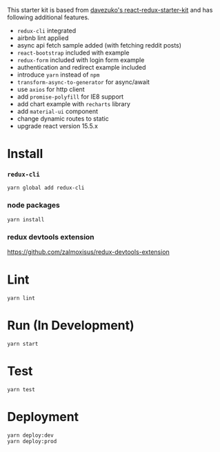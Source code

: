 This starter kit is based from [davezuko's react-redux-starter-kit](https://github.com/davezuko/react-redux-starter-kit) and has following additional features.

- `redux-cli` integrated
- airbnb lint applied
- async api fetch sample added (with fetching reddit posts)
- `react-bootstrap` included with example
- `redux-form` included with login form example
- authentication and redirect example included
- introduce `yarn` instead of `npm`
- `transform-async-to-generator` for async/await
- use `axios` for http client
- add `promise-polyfill` for IE8 support
- add chart example with `recharts` library
- add `material-ui` component
- change dynamic routes to static
- upgrade react version 15.5.x

# Install

### `redux-cli`
```
yarn global add redux-cli
```

### node packages
```
yarn install
```

### redux devtools extension
https://github.com/zalmoxisus/redux-devtools-extension

# Lint
```
yarn lint
```

# Run (In Development)
```
yarn start
```

# Test
```
yarn test
```

# Deployment
```
yarn deploy:dev
yarn deploy:prod
```